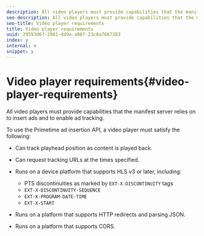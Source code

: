 ```yaml
---
description: All video players must provide capabilities that the manifest server relies on to insert ads and to enable ad tracking.
seo-description: All video players must provide capabilities that the manifest server relies on to insert ads and to enable ad tracking.
seo-title: Video player requirements
title: Video player requirements
uuid: 29593d67-2901-4d9e-a08f-23c8a7667283
index: y
internal: n
snippet: y
---
```


# Video player requirements{#video-player-requirements}

All video players must provide capabilities that the manifest server relies on to insert ads and to enable ad tracking.

To use the Primetime ad insertion API, a video player must satisfy the following:

* Can track playhead position as content is played back. 
* Can request tracking URLs at the times specified. 
* Runs on a device platform that supports HLS v3 or later, including:

    * PTS discontinuities as marked by `EXT-X-DISCONTINUITY` tags 
    * `EXT-X-DISCONTINUITY-SEQUENCE` 
    * `EXT-X-PROGRAM-DATE-TIME` 
    * `EXT-X-START`

* Runs on a platform that supports HTTP redirects and parsing JSON. 
* Runs on a platform that supports CORS.

